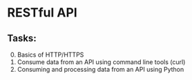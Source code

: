 # RESTful API

## Tasks:

0. Basics of HTTP/HTTPS
1. Consume data from an API using command line tools (curl)
2. Consuming and processing data from an API using Python
